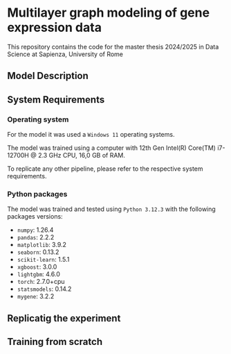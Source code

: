 # Multilayer graph modeling of gene expression data
This repository contains the code for the master thesis 2024/2025 in Data Science at Sapienza, University of Rome

## Model Description

## System Requirements

### Operating system 

For the model it was used a `Windows 11`  operating systems.

The model was trained using a computer with 12th Gen Intel(R) Core(TM) i7-12700H @ 2.3 GHz CPU, 16,0 GB of RAM.

To replicate any other pipeline, please refer to the respective system requirements.

### Python packages

The model was trained and tested using `Python 3.12.3` with the following packages versions:

- `numpy`: 1.26.4  
- `pandas`: 2.2.2  
- `matplotlib`: 3.9.2  
- `seaborn`: 0.13.2  
- `scikit-learn`: 1.5.1  
- `xgboost`: 3.0.0  
- `lightgbm`: 4.6.0  
- `torch`: 2.7.0+cpu  
- `statsmodels`: 0.14.2  
- `mygene`: 3.2.2

## Replicatig the experiment

## Training from scratch 
